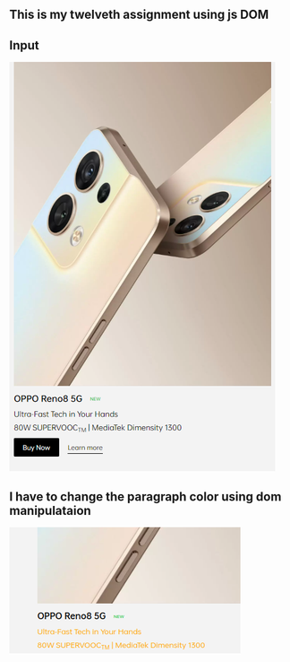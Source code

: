 ## This is my twelveth assignment using js DOM

## Input 

![INPUT](/DOM/Assignment_12/Pic38.png)

## I have to change the paragraph color using dom manipulataion

![OUTPUT](/DOM/Assignment_12/12.png)

